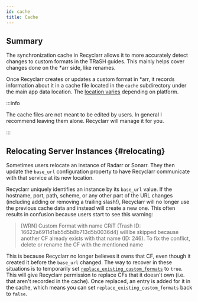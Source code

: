 ```yaml
---
id: cache
title: Cache
---
```


## Summary

The synchronization cache in Recyclarr allows it to more accurately detect changes to custom formats
in the TRaSH guides. This mainly helps cover changes done on the \*arr side, like renames.

Once Recyclarr creates or updates a custom format in \*arr, it records information about it in a
cache file located in the `cache` subdirectory under the main app data location. The [location
varies][app-data] depending on platform.

:::info

The cache files are not meant to be edited by users. In general I recommend leaving them alone.
Recyclarr will manage it for you.

:::

## Relocating Server Instances {#relocating}

Sometimes users relocate an instance of Radarr or Sonarr. They then update the `base_url`
configuration property to have Recyclarr communicate with that service at its new location.

Recyclarr uniquely identifies an instance by its `base_url` value. If the hostname, port, path,
scheme, or any other part of the URL changes (including adding or removing a trailing slash!),
Recyclarr will no longer use the previous cache data and instead will create a new one. This often
results in confusion because users start to see this warning:

> [WRN] Custom Format with name CRiT (Trash ID: 16622a6911d1ab5d5b8b713d5b0036d4) will be skipped
> because another CF already exists with that name (ID: 246). To fix the conflict, delete or rename
> the CF with the mentioned name

This is because Recyclarr no longer believes it owns that CF, even though it created it before the
`base_url` changed. The way to recover in these situations is to temporarily set
[`replace_existing_custom_formats`][replacecf] to `true`. This will give Recyclarr permission to
replace CFs that it doesn't own (i.e. that aren't recorded in the cache). Once replaced, an entry is
added for it in the cache, which means you can set `replace_existing_custom_formats` back to
`false`.

[app-data]: /file-structure.md#appdata-directory
[replacecf]: /yaml/config-yml-reference.md#
